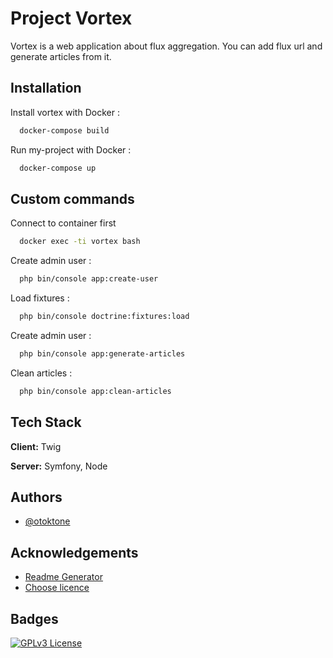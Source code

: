 # Project Vortex

Vortex is a web application about flux aggregation.
You can add flux url and generate articles from it.

## Installation

Install vortex with Docker :

```bash
  docker-compose build
```
Run my-project with Docker :

```bash
  docker-compose up
```

## Custom commands

Connect to container first

```bash
  docker exec -ti vortex bash
```

Create admin user :

```bash
  php bin/console app:create-user
```

Load fixtures :

```bash
  php bin/console doctrine:fixtures:load
```

Create admin user :

```bash
  php bin/console app:generate-articles
```

Clean articles :

```bash
  php bin/console app:clean-articles
```

## Tech Stack

**Client:** Twig

**Server:** Symfony, Node

## Authors

- [@otoktone](https://github.com/Otoktone)

## Acknowledgements

- [Readme Generator](https://readme.so/)
- [Choose licence](https://choosealicense.com/licenses/)

## Badges

[![GPLv3 License](https://img.shields.io/badge/License-GPL%20v3-yellow.svg)](https://opensource.org/licenses/)
